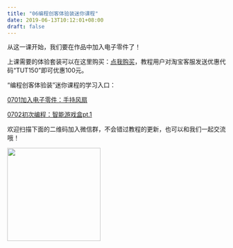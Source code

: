 ```yaml
---
title: "06编程创客体验装迷你课程"
date: 2019-06-13T10:12:01+08:00
draft: false
---
```


从这一课开始，我们要在作品中加入电子零件了！

上课需要的体验套装可以在这里购买：[点我购买](https://item.taobao.com/item.htm?spm=a1z10.1-c-s.w4004-21156499970.28.707a44b8Do1sS0&id=599152297398)，教程用户对淘宝客服发送优惠代码“TUT150”即可优惠100元。

“编程创客体验装”迷你课程的学习入口：

[0701加入电子零件：手持风扇](tutorial06-01)

[0702初次编程：智能游戏盒pt.1](tutorial06-02)


欢迎扫描下面的二维码加入微信群，不会错过教程的更新，也可以和我们一起交流哦！

<img src="../img/WechatIMG1189.jpeg" style="width: 215px; margin: unset;"/>